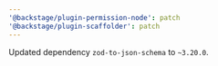 ```yaml
---
'@backstage/plugin-permission-node': patch
'@backstage/plugin-scaffolder': patch
---
```


Updated dependency `zod-to-json-schema` to `~3.20.0`.

